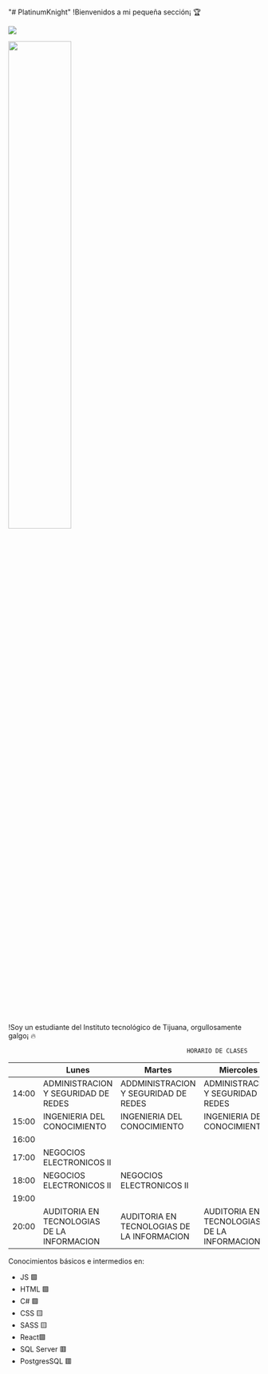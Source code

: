 "# PlatinumKnight" 
!Bienvenidos a mi pequeña sección¡ 🏆

![](https://ddragon.leagueoflegends.com/cdn/img/champion/splash/Graves_18.jpg)

<img src="https://ddragon.leagueoflegends.com/cdn/img/champion/splash/Graves_18.jpg" width="50%" text-align="center" />

!Soy un estudiante del Instituto tecnológico de Tijuana, orgullosamente galgo¡ 🔥

                                                      HORARIO DE CLASES
|       | Lunes                                      | Martes                                     | Miercoles                                  | Jueves                                      | Viernes                             |
|-------|--------------------------------------------|--------------------------------------------|--------------------------------------------|---------------------------------------------|-------------------------------------|
| 14:00 | ADMINISTRACION Y SEGURIDAD DE REDES        | ADDMINISTRACION Y SEGURIDAD DE REDES       | ADMINISTRACION Y SEGURIDAD DE REDES        | ADMINISTRACION Y SEGURIDAD DE REDES         | ADMINISTRACION Y SEGURIDAD DE REDES |
| 15:00 | INGENIERIA DEL CONOCIMIENTO                | INGENIERIA DEL CONOCIMIENTO                | INGENIERIA DEL CONOCIMIENTO                | INGENIERIA DEL CONOCIMIENTO                 |                                     |
| 16:00 |                                            |                                            |                                            |                                             |                                     |
| 17:00 | NEGOCIOS ELECTRONICOS II                   |                                            |                                            |                                             |                                     |
| 18:00 | NEGOCIOS ELECTRONICOS II                   | NEGOCIOS ELECTRONICOS II                   |                                            | NEGOCIOS ELECTRONICOS II                    |                                     |
| 19:00 |                                            |                                            |                                            |                                             |                                     |
| 20:00 | AUDITORIA EN TECNOLOGIAS DE LA INFORMACION | AUDITORIA EN TECNOLOGIAS DE LA INFORMACION | AUDITORIA EN TECNOLOGIAS DE LA INFORMACION | AUDITORIAS EN TECNOLOGIAS DE LA INFORMACION |                                     |

Conocimientos básicos e intermedios en:
<ul>
  <li>JS 🟩</li>
  <li>HTML 🟩</li>
  <li>C# 🟩</li>
  
  <li>CSS 🟨</li>
  <li>SASS 🟨</li>
  
  <li>React🟩</li>
 
  <li>SQL Server 🟥</li>
  <li>PostgresSQL 🟥</li>
  
</ul>

